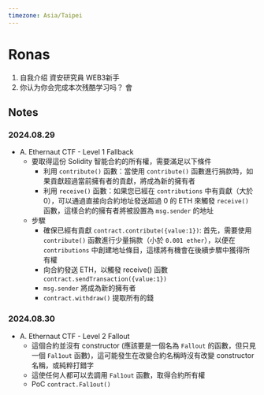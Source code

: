```yaml
---
timezone: Asia/Taipei
---
```


# Ronas

1. 自我介绍
資安研究員 WEB3新手
2. 你认为你会完成本次残酷学习吗？
會

## Notes

<!-- Content_START -->

### 2024.08.29

- A. Ethernaut CTF - Level 1 Fallback
    - 要取得這份 Solidity 智能合約的所有權，需要滿足以下條件
        - 利用 `contribute()` 函數：當使用 `contribute()` 函數進行捐款時，如果貢獻超過當前擁有者的貢獻，將成為新的擁有者
        - 利用 `receive()` 函數：如果您已經在 `contributions` 中有貢獻（大於0），可以通過直接向合約地址發送超過 0 的 ETH 來觸發 `receive()` 函數，這樣合約的擁有者將被設置為 `msg.sender` 的地址
    - 步驟
        - 確保已經有貢獻 `contract.contribute({value:1})`: 首先，需要使用 `contribute()` 函數進行少量捐款（小於 `0.001 ether`），以便在 `contributions` 中創建地址條目，這樣將有機會在後續步驟中獲得所有權
        - 向合約發送 ETH，以觸發 receive() 函數 `contract.sendTransaction({value:1})`
        - `msg.sender` 將成為新的擁有者
        - `contract.withdraw()` 提取所有的錢

### 2024.08.30

- A. Ethernaut CTF - Level 2 Fallout
    - 這個合約並沒有 constructor (應該要是一個名為 `Fallout` 的函數，但只見一個 `Fal1out` 函數)，這可能發生在改變合約名稱時沒有改變 constructor 名稱，或純粹打錯字
    - 這使任何人都可以去調用 `Fal1out` 函數，取得合約所有權
    - PoC `contract.Fal1out()`

<!-- Content_END -->

